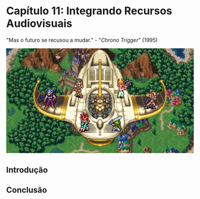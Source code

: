 
# Capítulo 11: Integrando Recursos Audiovisuais
"Mas o futuro se recusou a mudar." - "_Chrono Trigger_" (1995)

![Capítulo 10 capa](../Arquivos/Imagens/capa_11.jpg 'But the future refused to change.')

## Introdução

## Conclusão
